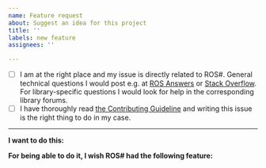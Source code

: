 ```yaml
---
name: Feature request
about: Suggest an idea for this project
title: ''
labels: new feature
assignees: ''

---
```


<!--
Instructions:
* Please confirm the statements below.

Issue Template © Siemens AG, 2017-2024
Author: Dr. Martin Bischoff (martin.bischoff@siemens.com)

- Mitigated to GitHub issue templates. 
© Siemens AG, 2024, Mehmet Emre Cakal (emre.cakal@siemens.com/m.emrecakal@gmail.com)
-->

* [ ] I am at the right place and my issue is directly related to ROS#. General technical questions I would post e.g. at [ROS Answers](https://answers.ros.org/) or [Stack Overflow](https://stackoverflow.com). For library-specific questions I would look for help in the corresponding library forums.
* [ ] I have thoroughly read [the Contributing Guideline](Contributing) and writing this issue is the right thing to do in my case.

---

**I want to do this:**
<!-- Explain your use case here. -->

**For being able to do it, I wish ROS# had the following feature:**
<!-- Explain the suggested solution of your use case here. -->
